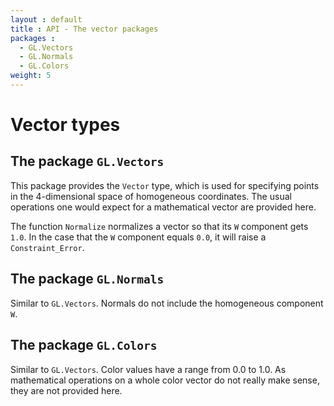 ```yaml
---
layout : default
title : API - The vector packages
packages :
  - GL.Vectors
  - GL.Normals
  - GL.Colors
weight: 5
---
```


# Vector types

## The package `GL.Vectors`

This package provides the `Vector` type, which is used for specifying points in the 
4-dimensional space of homogeneous coordinates. The usual operations one would expect for
a mathematical vector are provided here.

The function `Normalize` normalizes a vector so that its `W` component gets `1.0`. In the
case that the `W` component equals `0.0`, it will raise a `Constraint_Error`.

## The package `GL.Normals`

Similar to `GL.Vectors`. Normals do not include the homogeneous component `W`.

## The package `GL.Colors`

Similar to `GL.Vectors`. Color values have a range from 0.0 to 1.0. As mathematical
operations on a whole color vector do not really make sense, they are not provided here.